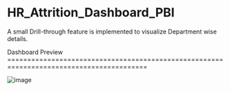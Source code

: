 # HR_Attrition_Dashboard_PBI

A small Drill-through feature is implemented to visualize Department wise details.

Dashboard Preview =========================================================================================

![image](https://github.com/user-attachments/assets/45ddbfd0-4a4a-40e7-8f5d-fe7ebd5baca6)


